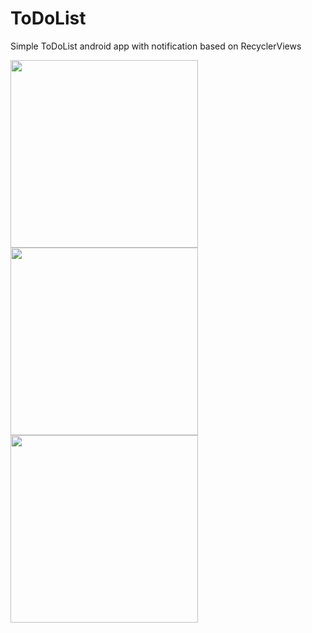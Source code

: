 # ToDoList
Simple ToDoList android app with notification based on RecyclerViews

<img src="https://user-images.githubusercontent.com/11015502/43723179-af82659a-999f-11e8-81d1-df3d3331e7bc.gif" width="300">
<img src="https://user-images.githubusercontent.com/11015502/43723250-dd61ef8a-999f-11e8-8267-ef7df84ba236.gif" width="300">
<img src="https://user-images.githubusercontent.com/11015502/43723264-e556e880-999f-11e8-8265-41c74585646d.gif" width="300">

